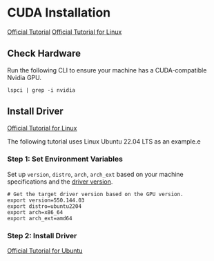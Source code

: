# CUDA Installation

[Official Tutorial](https://docs.nvidia.com/cuda/cuda-installation-guide-linux/)
[Official Tutorial for Linux](https://docs.nvidia.com/cuda/cuda-installation-guide-linux/)

## Check Hardware

Run the following CLI to ensure your machine has a CUDA-compatible Nvidia GPU.

```shell
lspci | grep -i nvidia
```

## Install Driver

[Official Tutorial for Linux](https://docs.nvidia.com/datacenter/tesla/driver-installation-guide/index.html#ubuntu-installation)

The following tutorial uses Linux Ubuntu 22.04 LTS as an example.e

### Step 1: Set Environment Variables

Set up `version`, `distro`, `arch`, `arch_ext` based on your machine specifications and the [driver version](https://www.nvidia.com/en-us/drivers/).

```shell
# Get the target driver version based on the GPU version.
export version=550.144.03
export distro=ubuntu2204
export arch=x86_64
export arch_ext=amd64
```

### Step 2: Install Driver

[Official Tutorial for Ubuntu](https://docs.nvidia.com/datacenter/tesla/driver-installation-guide/index.html#ubuntu)
